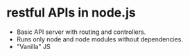 # restful APIs in node.js

- Basic API server with routing and controllers.
- Runs only node and node modules without dependencies.
- "Vanilla" JS
